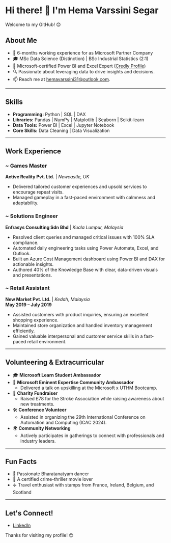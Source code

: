 # Hi there! 👋 I'm Hema Varssini Segar  

Welcome to my GitHub! 😊  

## About Me  

- 💼 6-months working experience for as Microsoft Partner Company
- 🎓 MSc Data Science (Distinction) | BSc Industrial Statistics (2:1)
- 📜 Microsoft-certified Power BI and Excel Expert ([Credly Profile](https://www.credly.com/users/hema-varssini-segar))  
- 🔍 Passionate about leveraging data to drive insights and decisions.  
- 📫 Reach me at [hemavarssini31@outlook.com](mailto:hemavarssini31@outlook.com).  

---

## Skills  
- **Programming:** Python | SQL | DAX  
- **Libraries:** Pandas | NumPy | Matplotlib | Seaborn | Scikit-learn  
- **Data Tools:** Power BI | Excel | Jupyter Notebook  
- **Core Skills:** Data Cleaning | Data Visualization  

---

## Work Experience  

### ~ Games Master  
**Active Reality Pvt. Ltd.** | *Newcastle, UK*  
- Delivered tailored customer experiences and upsold services to encourage repeat visits.  
- Managed gameplay in a fast-paced environment with calmness and adaptability.


### ~ Solutions Engineer  
**Enfrasys Consulting Sdn Bhd** | *Kuala Lumpur, Malaysia*  
- Resolved client queries and managed critical issues with 100% SLA compliance.  
- Automated daily engineering tasks using Power Automate, Excel, and Outlook.  
- Built an Azure Cost Management dashboard using Power BI and DAX for actionable insights.  
- Authored 40% of the Knowledge Base with clear, data-driven visuals and presentations.  


### ~ Retail Assistant  
**New Market Pvt. Ltd.** | *Kedah, Malaysia*  
**May 2019 – July 2019**  
- Assisted customers with product inquiries, ensuring an excellent shopping experience.  
- Maintained store organization and handled inventory management efficiently.  
- Gained valuable interpersonal and customer service skills in a fast-paced retail environment.  

---

## Volunteering & Extracurricular  
- 🎓 **Microsoft Learn Student Ambassador**  
- 🌟 **Microsoft Eminent Expertise Community Ambassador**  
  - Delivered a talk on upskilling at the Microsoft x UTHM Bootcamp.  
- 🤝 **Charity Fundraiser**  
  - Raised £78 for the Stroke Association while raising awareness about new treatments.  
- 🛠️ **Conference Volunteer**  
  - Assisted in organizing the 29th International Conference on Automation and Computing (ICAC 2024).  
- 🌍 **Community Networking**  
  - Actively participates in gatherings to connect with professionals and industry leaders.  

---

## Fun Facts  
- 💃 Passionate Bharatanatyam dancer  
- 🎥 A certified crime-thriller movie lover  
- ✈️ Travel enthusiast with stamps from France, Ireland, Belgium, and Scotland  

---

## Let's Connect!  
- [LinkedIn](https://www.linkedin.com/in/hemavarssinisegar)  

Thanks for visiting my profile! 😊  
